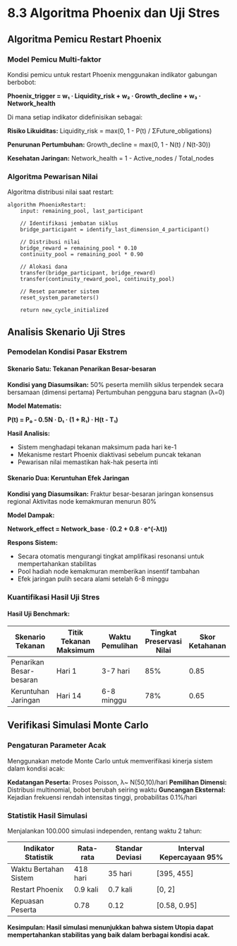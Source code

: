 # 8.3 Algoritma Phoenix dan Uji Stres

## Algoritma Pemicu Restart Phoenix

### Model Pemicu Multi-faktor

Kondisi pemicu untuk restart Phoenix menggunakan indikator gabungan berbobot:

**Phoenix_trigger = w₁ · Liquidity_risk + w₂ · Growth_decline + w₃ · Network_health**

Di mana setiap indikator didefinisikan sebagai:

**Risiko Likuiditas:**
Liquidity_risk = max(0, 1 - P(t) / ΣFuture_obligations)

**Penurunan Pertumbuhan:**
Growth_decline = max(0, 1 - N(t) / N(t-30))

**Kesehatan Jaringan:**
Network_health = 1 - Active_nodes / Total_nodes

### Algoritma Pewarisan Nilai

Algoritma distribusi nilai saat restart:

```
algorithm PhoenixRestart:
    input: remaining_pool, last_participant
    
    // Identifikasi jembatan siklus
    bridge_participant = identify_last_dimension_4_participant()
    
    // Distribusi nilai
    bridge_reward = remaining_pool * 0.10
    continuity_pool = remaining_pool * 0.90
    
    // Alokasi dana
    transfer(bridge_participant, bridge_reward)
    transfer(continuity_reward_pool, continuity_pool)
    
    // Reset parameter sistem
    reset_system_parameters()
    
    return new_cycle_initialized
```


## Analisis Skenario Uji Stres

### Pemodelan Kondisi Pasar Ekstrem

#### Skenario Satu: Tekanan Penarikan Besar-besaran

**Kondisi yang Diasumsikan:**
50% peserta memilih siklus terpendek secara bersamaan (dimensi pertama)
Pertumbuhan pengguna baru stagnan (λ=0)

**Model Matematis:**

**P(t) = P₀ - 0.5N · D₁ · (1 + R₁) · H(t - T₁)**

**Hasil Analisis:**  
- Sistem menghadapi tekanan maksimum pada hari ke-1  
- Mekanisme restart Phoenix diaktivasi sebelum puncak tekanan  
- Pewarisan nilai memastikan hak-hak peserta inti  

#### Skenario Dua: Keruntuhan Efek Jaringan

**Kondisi yang Diasumsikan:**
Fraktur besar-besaran jaringan konsensus regional
Aktivitas node kemakmuran menurun 80%

**Model Dampak:**

**Network_effect = Network_base · (0.2 + 0.8 · e^(-λt))**

**Respons Sistem:**  
- Secara otomatis mengurangi tingkat amplifikasi resonansi untuk mempertahankan stabilitas  
- Pool hadiah node kemakmuran memberikan insentif tambahan  
- Efek jaringan pulih secara alami setelah 6-8 minggu  

### Kuantifikasi Hasil Uji Stres

#### Hasil Uji Benchmark:

| Skenario Tekanan | Titik Tekanan Maksimum | Waktu Pemulihan | Tingkat Preservasi Nilai | Skor Ketahanan |
|---------|------------|----------|------------|----------|
| Penarikan Besar-besaran | Hari 1 | 3-7 hari | 85% | 0.85 |
| Keruntuhan Jaringan | Hari 14 | 6-8 minggu | 78% | 0.65 |


## Verifikasi Simulasi Monte Carlo

### Pengaturan Parameter Acak

Menggunakan metode Monte Carlo untuk memverifikasi kinerja sistem dalam kondisi acak:

**Kedatangan Peserta:** Proses Poisson, λ~ N(50,10)/hari
**Pemilihan Dimensi:** Distribusi multinomial, bobot berubah seiring waktu
**Guncangan Eksternal:** Kejadian frekuensi rendah intensitas tinggi, probabilitas 0.1%/hari

### Statistik Hasil Simulasi

Menjalankan 100.000 simulasi independen, rentang waktu 2 tahun:

| Indikator Statistik | Rata-rata | Standar Deviasi | Interval Kepercayaan 95% |
|----------|--------|--------|-------------|
| Waktu Bertahan Sistem | 418 hari | 35 hari | [395, 455] |
| Restart Phoenix | 0.9 kali | 0.7 kali | [0, 2] |
| Kepuasan Peserta | 0.78 | 0.12 | [0.58, 0.95] |

**Kesimpulan: Hasil simulasi menunjukkan bahwa sistem Utopia dapat mempertahankan stabilitas yang baik dalam berbagai kondisi acak.**